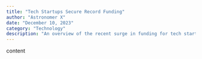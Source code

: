 ```yaml
---
title: "Tech Startups Secure Record Funding"
author: "Astronomer X"
date: "December 10, 2023"
category: "Technology"
description: "An overview of the recent surge in funding for tech startups, shaping the entrepreneurial landscape."
---
```



content